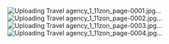 ![Uploading Travel agency_1_11zon_page-0001.jpg…]()
![Uploading Travel agency_1_11zon_page-0002.jpg…]()
![Uploading Travel agency_1_11zon_page-0003.jpg…]()
![Uploading Travel agency_1_11zon_page-0004.jpg…]()
